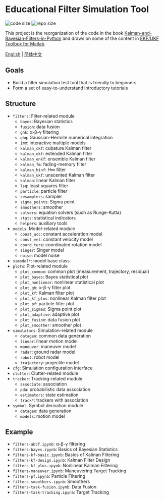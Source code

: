 # Educational Filter Simulation Tool

![code size](https://img.shields.io/github/languages/code-size/ivaquero/book-filters.svg)
![repo size](https://img.shields.io/github/repo-size/ivaquero/book-filters.svg)

This project is the reorganization of the code in the book [Kalman-and-Bayesian-Filters-in-Python](https://github.com/rlabbe/Kalman-and-Bayesian-Filters-in-Python) and draws on some of the content in [EKF/UKF Toolbox for Matlab](https://github.com/EEA-sensors/ekfukf).

<p align="left">
<a href="README.md">English</a> |
<a href="README-CN.md">简体中文</a>
</p>

## Goals

- Build a filter simulation test tool that is friendly to beginners
- Form a set of easy-to-understand introductory tutorials

## Structure

- `filters`: Filter-related module
  - `bayes`: Bayesian statistics
  - `fusion`: data fusion
  - `ghk`: α-β-γ filtering
  - `ghq`: Gaussian-Hermite numerical integration
  - `imm`: interactive multiple models
  - `kalman_ckf`: cubature Kalman filter
  - `kalman_ekf`: extended Kalman filter
  - `kalman_enkf`: ensemble Kalman filter
  - `kalman_fm`: fading-memory filter
  - `kalman_hinf`: H∞ filter
  - `kalman_ukf`: unscented Kalman filter
  - `kalman`: linear Kalman filter
  - `lsq`: least squares filter
  - `particle`: particle filter
  - `resamplers`: sampler
  - `sigma_points`: Sigma point
  - `smoothers`: smoother
  - `solvers`: equation solvers (such as Runge-Kutta)
  - `stats`: statistical indicators
  - `helpers`: auxiliary tools
- `models`: Model-related module
  - `const_acc`: constant acceleration model
  - `const_vel`: constant velocity model
  - `coord_ture`: coordinated rotation model
  - `singer`: Singer model
  - `noise`: model noise
- `ssmodel*`: model base class
- `plots`: Plot-related module
  - `plot_common`: common plot (measurement, trajectory, residual)
  - `plot_bayes`: Bayes statistical plot
  - `plot_nonlinear`: nonlinear statistical plot
  - `plot_gh`: α-β-γ filter plot
  - `plot_kf`: Kalman filter plot
  - `plot_kf_plus`: nonlinear Kalman filter plot
  - `plot_pf`: particle filter plot
  - `plot_sigmas`: Sigma point plot
  - `plot_adaptive`: adaptive plot
  - `plot_fusion`: data fusion plot
  - `plot_smoother`: smoother plot
- `simulators`: Simulation-related module
  - `datagen`: common data generation
  - `linear`: linear motion model
  - `maneuver`: maneuver model
  - `radar`: ground radar model
  - `robot`: robot model
  - `trajectory`: projectile model
- `cfg`: Simulation configuration interface
- `clutter`: Clutter-related module
- `tracker`: Tracking-related module
  - `associate`: association
  - `pda`: probabilistic data association
  - `estimators`: state estimation
  - `track*`: trackers with association
- `symbol`: Symbol derivation module
  - `datagen`: data generation
  - `models`: motion model

## Example

- `filters-abcf.ipynb`: α-β-γ filtering
- `filters-bayes.ipynb`: Basics of Bayesian Statistics
- `filters-kf-basic.ipynb`: Basics of Kalman Filtering
- `filters-kf-design.ipynb`: Kalman Filter Design
- `filters-kf-plus.ipynb`: Nonlinear Kalman Filtering
- `filters-maneuver.ipynb`: Maneuvering Target Tracking
- `filters-pf.ipynb`: Particle Filtering
- `filters-smoothers.ipynb`: Smoothers
- `filters-task-fusion.ipynb`: Data Fusion
- `filters-task-tracking.ipynb`: Target Tracking
